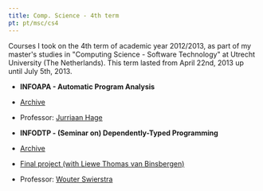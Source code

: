 ```yaml
---
title: Comp. Science - 4th term
pt: pt/msc/cs4
---
```


Courses I took on the 4th term of academic year 2012/2013, as part of my master's studies in "Computing Science - Software Technology" at Utrecht University (The Netherlands).
This term lasted from April 22nd, 2013 up until July 5th, 2013.

  * **INFOAPA - Automatic Program Analysis**
  * [Archive](http://www.students.science.uu.nl/~3860418/uu/07_infoapa)
  * Professor: [Jurriaan Hage](http://www.linkedin.com/profile/view?id=5522131)

  * **INFODTP - (Seminar on) Dependently-Typed Programming**
  * [Archive](http://www.students.science.uu.nl/~3860418/uu/08_infodtp)
  * [Final project (with Liewe Thomas van Binsbergen)](https://github.com/ltbinsbe/INFODTP)
  * Professor: [Wouter Swierstra](http://www.linkedin.com/profile/view?id=188880271)

